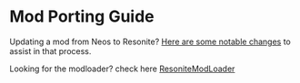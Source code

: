 # Mod Porting Guide

Updating a mod from Neos to Resonite? [Here are some notable changes](/changes.md) to assist in that process.

Looking for the modloader? check here [ResoniteModLoader](https://github.com/resonite-modding-group/ResoniteModLoader)